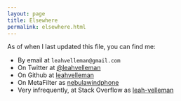 ```yaml
---
layout: page
title: Elsewhere
permalink: elsewhere.html
---
```


As of when I last updated this file, you can 
find me:
- By email at `leahvelleman@gmail.com`
- On Twitter at <a href="https://www.twitter.com/leahvelleman">@leahvelleman</a>
- On Github at <a href="https://github.com/leahvelleman">leahvelleman</a>
- On MetaFilter as <a href="https://www.metafilter.com/user/21600">nebulawindphone</a>
- Very infrequently, at Stack Overflow as <a href="https://stackoverflow.com/users/5300714/leah-velleman">leah-velleman</a>


